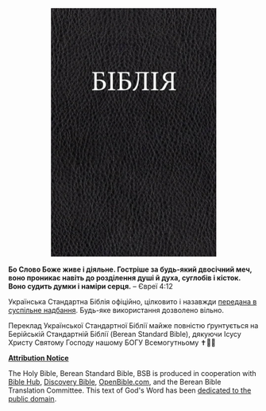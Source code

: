 <div align="center">
  <img src="./Cover.jpg" width=333 alt="Holy Bible cover image" />
</div>

**Бо Слово Боже живе і діяльне. Гостріше за будь-який двосічний меч, воно проникає навіть до розділення душі й духа, суглобів і кісток. Воно судить думки і наміри серця.**
– Євреї 4:12

Українська Стандартна Біблія офіційно, цілковито і назавжди [передана в суспільне надбання](https://creativecommons.org/publicdomain/zero/1.0/). Будь-яке використання дозволено вільно.

Переклад Української Стандартної Біблії майже повністю ґрунтується на Берійській Стандартній Біблії (Berean Standard Bible), дякуючи Ісусу Христу Святому Господу нашому БОГУ Всемогутньому ✝️💝📿

[**Attribution Notice**](https://berean.bible/terms.htm)

The Holy Bible, Berean Standard Bible, BSB is produced in cooperation with [Bible Hub](https://biblehub.com/), [Discovery Bible](https://discoverybible.com/), [OpenBible.com](https://openbible.com/), and the Berean Bible Translation Committee. This text of God's Word has been [dedicated to the public domain](https://creativecommons.org/publicdomain/zero/1.0/).
